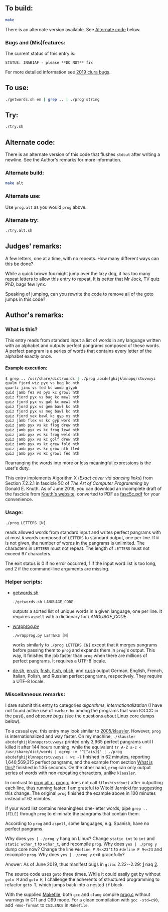 ## To build:

```sh
make
```


There is an alternate version available. See [Alternate code](#alternate-code)
below.


### Bugs and (Mis)features:

The current status of this entry is:

```
STATUS: INABIAF - please **DO NOT** fix
```

For more detailed information see [2019 ciura bugs](../../bugs.html#2019_ciura).


## To use:

```sh
./getwords.sh en | grep .. | ./prog string
```


## Try:

```sh
./try.sh
```


## Alternate code:

There is an alternate version of this code that flushes `stdout` after writing a
newline.  See the Author's remarks for more information.


### Alternate build:

```sh
make alt
```


### Alternate use:

Use `prog.alt` as you would `prog` above.


### Alternate try:

```sh
./try.alt.sh
```


## Judges' remarks:

A few letters, one at a time, with no repeats.  How many different ways can this
be done?

While a quick brown fox might jump over the lazy dog, it has too many repeat
letters to allow this entry to repeat.  It is better that Mr Jock, TV quiz PhD,
bags few lynx.

Speaking of jumping, can you rewrite the code to remove all of the goto jumps in
this code?


## Author's remarks:

### What is this? <a name="wit"></a>

This entry reads from standard input a list of words in any language
written with an alphabet and outputs perfect pangrams composed of these
words. A perfect pangram is a series of words that contains every letter
of the alphabet exactly once.

#### Example execution:

```sh
$ grep .. /usr/share/dict/words | ./prog abcdefghijklmnopqrstuvwxyz
qualm fjord wiz pyx vs beg kc nth
quartz jinx vs fed kc womb glyph
quid jamb fez vs pyx kc growl nth
quiz fjord pyx vs bag kc mewl nth
quiz fjord pyx vs gab kc mewl nth
quiz fjord pyx vs gem bawl kc nth
quiz fjord pyx vs meg bawl kc nth
quiz fjord vex bawl kc gyp ms nth
quiz jamb flex vs kc gyp word nth
quiz jamb pyx vs kc flog drew nth
quiz jamb pyx vs kc frog lewd nth
quiz jamb pyx vs kc frog weld nth
quiz jamb pyx vs kc golf drew nth
quiz jamb pyx vs kc grew fold nth
quiz jamb pyx vs kc grow nth fled
quiz jamb pyx vs kc growl fed nth
```

Rearranging the words into more or less meaningful expressions is the
user's duty.

This entry implements Algorithm X (_Exact cover via dancing links_)
from Section 7.2.2.1 in fascicle 5C of _The Art of Computer
Programming_ by Donald E. Knuth. As of June 2019, you can download an
incomplete draft of the fascicle from [Knuth's
website](https://www-cs-faculty.stanford.edu/~knuth/fasc5c.ps.gz), converted to
PDF as [fasc5c.pdf](fasc5c.pdf) for your convenience.


### Usage:

`./prog LETTERS [N]`

reads allowed words from standard input and writes perfect pangrams
with at most `N` words composed of `LETTERS` to standard output, one
per line. If `N` is not given, the number of words in the pangrams is
unlimited. The characters in `LETTERS` must not repeat. The length of
`LETTERS` must not exceed 97 characters.

The exit status is 0 if no error occurred, 1 if the input word list
is too long, and 2 if the command-line arguments are missing.


### Helper scripts:

- [getwords.sh](getwords.sh)

    `./getwords.sh LANGUAGE_CODE`

    outputs a sorted list of unique words in a given language, one per line.  It
    requires `aspell` with a dictionary for _LANGUAGE_CODE_.

- [wrapprog.py](wrapprog.py)

    `./wrapprog.py LETTERS [N]`

    works similarly to `./prog LETTERS [N]` except that it merges pangrams
    before passing them to `prog` and expands them in `prog`'s output. This way,
    it finishes the job faster than `prog` when there are millions of perfect
    pangrams. It requires a UTF-8 locale.

- [de.sh](de.sh), [en.sh](en.sh), [fr.sh](fr.sh), [it.sh](it.sh),
[pl.sh](pl.sh), and [ru.sh](ru.sh) output German,
English, French, Italian, Polish, and Russian perfect pangrams, respectively.
They require a UTF-8 locale.


### Miscellaneous remarks:

I dare submit this entry to categories _algorithms_,
_internationalization_ (I have not found active use of `<wchar.h>`
among the programs that won IOCCC in the past), and _obscure bugs_ (see
the questions about Linux core dumps below).

To a casual eye, this entry may look similar to
[2005/klausler](../../2005/klausler/index.html).
However, `prog` is internationalized and way faster. On my machine,
`./klausler abcdefghijklmnopqrstuvwxyz` printed only 3,965 perfect
pangrams until I killed it after 144 hours running, while the
equivalent
`tr A-Z a-z < /usr/share/dict/words | egrep -v '^[^ais]$' | ./prog abcdefghijklmnopqrstuvwxyz | wc -l`
finished in 62 minutes, reporting 1,640,569,315 perfect pangrams, and
the example from section [What is this?](#wit) finished in 1.35
seconds. On the other hand, `prog` can only output series of words
with non-repeating characters, unlike `klausler`.

In contrast to [prog.alt.c](prog.alt.c), [prog.c](prog.c) does not call
`fflush(stdout)` after outputting each line, thus running faster.
I am grateful to Witold Jarnicki for suggesting this change.
The original `prog` finished the example above in 100 minutes
instead of 62 minutes.

If your word list contains meaningless one-letter words, pipe
`grep .. [FILE]` through `prog` to eliminate the pangrams that
contain them.

According to `prog` and `aspell`, some languages, e.g. Spanish,
have no perfect pangrams.

Why does `yes | ./prog y` hang on Linux? Change `static int` to
`int` and `static wchar_t` to `wchar_t`, and recompile
`prog`. Why does `yes | ./prog y` dump core now? Change the line
`#define P 9<<23^1` to `#define P 9<<23` and recompile
`prog`. Why does `yes | ./prog y` exit gracefully?

Answer: As of June 2019, thus manifest bugs in `glibc` 2.22--2.29:
[1](https://sourceware.org/bugzilla/show_bug.cgi?id=20568) naq
[2](https://sourceware.org/bugzilla/show_bug.cgi?id=20632).

The source code uses `goto` three times. While it could easily get
by without `goto M` and `goto H`, I challenge the adherents of
structured programming to refactor `goto T`, which jumps back into a
nested `if` block.

With the supplied [Makefile](Makefile), both `gcc` and `clang` compile
[prog.c](prog.c) without warnings in C11 and C99 mode. For a clean
compilation with `gcc -std=c90`, add `-Wno-format` to
`CSILENCE` in `Makefile`.

<!--

    Copyright © 1984-2024 by Landon Curt Noll. All Rights Reserved.

    You are free to share and adapt this file under the terms of this license:

	Creative Commons Attribution-ShareAlike 4.0 International (CC BY-SA 4.0)

    For more information, see:

	https://creativecommons.org/licenses/by-sa/4.0/

-->
